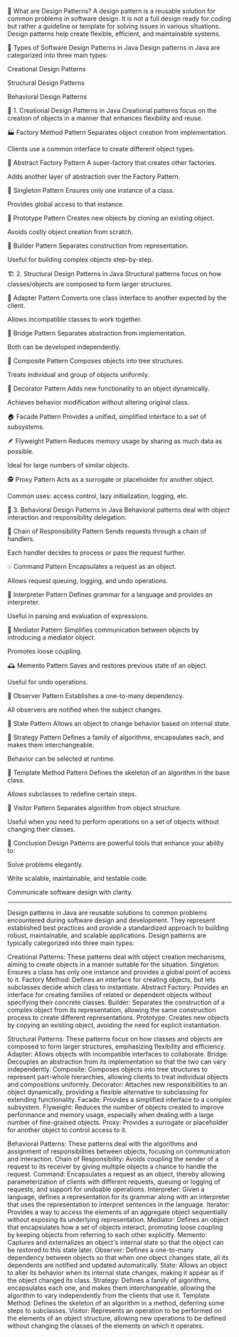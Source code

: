 🎯 What are Design Patterns?
A design pattern is a reusable solution for common problems in software design.
It is not a full design ready for coding but rather a guideline or template for solving issues in various situations.
Design patterns help create flexible, efficient, and maintainable systems.

🧱 Types of Software Design Patterns in Java
Design patterns in Java are categorized into three main types:

Creational Design Patterns

Structural Design Patterns

Behavioral Design Patterns

🔨 1. Creational Design Patterns in Java
Creational patterns focus on the creation of objects in a manner that enhances flexibility and reuse.

🏭 Factory Method Pattern
Separates object creation from implementation.

Clients use a common interface to create different object types.

🧰 Abstract Factory Pattern
A super-factory that creates other factories.

Adds another layer of abstraction over the Factory Pattern.

👤 Singleton Pattern
Ensures only one instance of a class.

Provides global access to that instance.

🧬 Prototype Pattern
Creates new objects by cloning an existing object.

Avoids costly object creation from scratch.

🧱 Builder Pattern
Separates construction from representation.

Useful for building complex objects step-by-step.

🏗️ 2. Structural Design Patterns in Java
Structural patterns focus on how classes/objects are composed to form larger structures.

🔌 Adapter Pattern
Converts one class interface to another expected by the client.

Allows incompatible classes to work together.

🌉 Bridge Pattern
Separates abstraction from implementation.

Both can be developed independently.

🌲 Composite Pattern
Composes objects into tree structures.

Treats individual and group of objects uniformly.

🎨 Decorator Pattern
Adds new functionality to an object dynamically.

Achieves behavior modification without altering original class.

🏠 Facade Pattern
Provides a unified, simplified interface to a set of subsystems.

🪶 Flyweight Pattern
Reduces memory usage by sharing as much data as possible.

Ideal for large numbers of similar objects.

🕵️ Proxy Pattern
Acts as a surrogate or placeholder for another object.

Common uses: access control, lazy initialization, logging, etc.

🧠 3. Behavioral Design Patterns in Java
Behavioral patterns deal with object interaction and responsibility delegation.

🔗 Chain of Responsibility Pattern
Sends requests through a chain of handlers.

Each handler decides to process or pass the request further.

💡 Command Pattern
Encapsulates a request as an object.

Allows request queuing, logging, and undo operations.

🧾 Interpreter Pattern
Defines grammar for a language and provides an interpreter.

Useful in parsing and evaluation of expressions.

🧭 Mediator Pattern
Simplifies communication between objects by introducing a mediator object.

Promotes loose coupling.

🕰️ Memento Pattern
Saves and restores previous state of an object.

Useful for undo operations.

👀 Observer Pattern
Establishes a one-to-many dependency.

All observers are notified when the subject changes.

🔁 State Pattern
Allows an object to change behavior based on internal state.

🧠 Strategy Pattern
Defines a family of algorithms, encapsulates each, and makes them interchangeable.

Behavior can be selected at runtime.

🧬 Template Method Pattern
Defines the skeleton of an algorithm in the base class.

Allows subclasses to redefine certain steps.

🧳 Visitor Pattern
Separates algorithm from object structure.

Useful when you need to perform operations on a set of objects without changing their classes.

📌 Conclusion
Design Patterns are powerful tools that enhance your ability to:

Solve problems elegantly.

Write scalable, maintainable, and testable code.

Communicate software design with clarity.

------------------------------------------------------------------------------------------------------
Design patterns in Java are reusable solutions to common problems encountered during software design and development.
They represent established best practices and provide a standardized approach to building robust, maintainable, and scalable applications. 
Design patterns are typically categorized into three main types:

Creational Patterns:
These patterns deal with object creation mechanisms, aiming to create objects in a manner suitable for the situation.
Singleton: Ensures a class has only one instance and provides a global point of access to it.
Factory Method: Defines an interface for creating objects, but lets subclasses decide which class to instantiate. 
Abstract Factory: Provides an interface for creating families of related or dependent objects without specifying their concrete classes.
Builder: Separates the construction of a complex object from its representation, allowing the same construction process to create different representations.
Prototype: Creates new objects by copying an existing object, avoiding the need for explicit instantiation.


Structural Patterns:
These patterns focus on how classes and objects are composed to form larger structures, emphasizing flexibility and efficiency.
Adapter: Allows objects with incompatible interfaces to collaborate.
Bridge: Decouples an abstraction from its implementation so that the two can vary independently.
Composite: Composes objects into tree structures to represent part-whole hierarchies, allowing clients to treat individual objects and compositions uniformly.
Decorator: Attaches new responsibilities to an object dynamically, providing a flexible alternative to subclassing for extending functionality.
Facade: Provides a simplified interface to a complex subsystem.
Flyweight: Reduces the number of objects created to improve performance and memory usage, especially when dealing with a large number of fine-grained objects.
Proxy: Provides a surrogate or placeholder for another object to control access to it. 


Behavioral Patterns:
These patterns deal with the algorithms and assignment of responsibilities between objects, focusing on communication and interaction.
Chain of Responsibility: Avoids coupling the sender of a request to its receiver by giving multiple objects a chance to handle the request.
Command: Encapsulates a request as an object, thereby allowing parameterization of clients with different requests, queuing or logging of requests, and support for undoable operations.
Interpreter: Given a language, defines a representation for its grammar along with an interpreter that uses the representation to interpret sentences in the language.
Iterator: Provides a way to access the elements of an aggregate object sequentially without exposing its underlying representation.
Mediator: Defines an object that encapsulates how a set of objects interact, promoting loose coupling by keeping objects from referring to each other explicitly.
Memento: Captures and externalizes an object's internal state so that the object can be restored to this state later.
Observer: Defines a one-to-many dependency between objects so that when one object changes state, all its dependents are notified and updated automatically.
State: Allows an object to alter its behavior when its internal state changes, making it appear as if the object changed its class.
Strategy: Defines a family of algorithms, encapsulates each one, and makes them interchangeable, allowing the algorithm to vary independently from the clients that use it.
Template Method: Defines the skeleton of an algorithm in a method, deferring some steps to subclasses.
Visitor: Represents an operation to be performed on the elements of an object structure, allowing new operations to be defined without changing the classes of the elements on which it operates.
